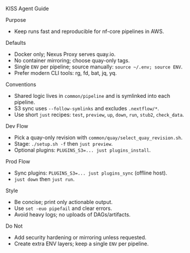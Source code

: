 KISS Agent Guide

Purpose
- Keep runs fast and reproducible for nf-core pipelines in AWS.

Defaults
- Docker only; Nexus Proxy serves quay.io.
- No container mirroring; choose quay-only tags.
- Single `ENV` per pipeline; source manually: `source ~/.env; source ENV`.
- Prefer modern CLI tools: rg, fd, bat, jq, yq.

Conventions
- Shared logic lives in `common/pipeline` and is symlinked into each pipeline.
- S3 sync uses `--follow-symlinks` and excludes `.nextflow/*`.
- Use short `just` recipes: `test`, `preview`, `up`, `down`, `run`, `stub2`, `check_data`.

Dev Flow
- Pick a quay-only revision with `common/quay/select_quay_revision.sh`.
- Stage: `./setup.sh -f` then `just preview`.
- Optional plugins: `PLUGINS_S3=... just plugins_install`.

Prod Flow
- Sync plugins: `PLUGINS_S3=... just plugins_sync` (offline host).
- `just down` then `just run`.

Style
- Be concise; print only actionable output.
- Use `set -euo pipefail` and clear errors.
- Avoid heavy logs; no uploads of DAGs/artifacts.

Do Not
- Add security hardening or mirroring unless requested.
- Create extra ENV layers; keep a single `ENV` per pipeline.

